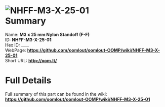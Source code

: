 
![NHFF-M3-X-25-01](https://github.com/oomlout/oomlout-OOMP/blob/master/parts/NHFF-M3-X-25-01/NHFF-M3-X-25-01_420.jpg)   
Summary
=================
  
Name: __M3 x 25 mm Nylon Standoff (F-F)__    
ID: __NHFF-M3-X-25-01__   
Hex ID: ____   
WebPage: __https://github.com/oomlout/oomlout-OOMP/wiki/NHFF-M3-X-25-01__   
Short URL: __http://oom.lt/__   

Full Details
==========================
Full summary of this part can be found in the wiki:   
__https://github.com/oomlout/oomlout-OOMP/wiki/NHFF-M3-X-25-01__    

